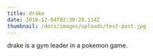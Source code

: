 ```yaml
---
title: drake
date: 2018-12-04T02:30:28.114Z
thumbnail: /docs/images/uploads/test-post.jpg
---
```

drake is a gym leader in a pokemon game.
